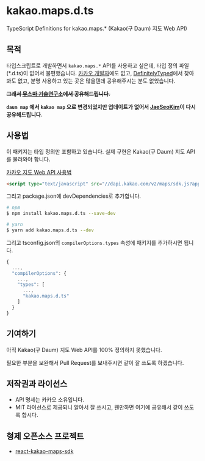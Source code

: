 # kakao.maps.d.ts

TypeScript Definitions for kakao.maps.* (Kakao(구 Daum) 지도 Web API)

## 목적

타입스크립트로 개발하면서 `kakao.maps.*` API를 사용하고 싶은데, 타입 정의 파일(*.d.ts)이 없어서 불편했습니다. [카카오 개발자](https://developers.kakao.com/)에도 없고, [DefinitelyTyped](https://github.com/DefinitelyTyped/DefinitelyTyped)에서 찾아봐도 없고, 분명 사용하고 있는 곳은 많을텐데 공유해주시는 분도 없었습니다.

~~**그래서 [무스마 기술연구소](https://www.musma.net/)에서 공유해드립니다.**~~

**`daum map` 에서 `kakao map` 으로 변경되었지만 업데이트가 없어서 [JaeSeoKim](https://github.com/jaeSeoKim/)이 다시 공유해드립니다.**

## 사용법

이 패키지는 타입 정의만 포함하고 있습니다. 실제 구현은 Kakao(구 Daum) 지도 API를 불러와야 합니다.

[카카오 지도 Web API 사용법](https://apis.map.kakao.com/web/guide/)

```html
<script type="text/javascript" src="//dapi.kakao.com/v2/maps/sdk.js?appkey=발급받은 APP KEY를 넣으시면 됩니다."></script>
```

그리고 package.json에 devDependencies로 추가합니다.

```bash
# npm
$ npm install kakao.maps.d.ts --save-dev

# yarn
$ yarn add kakao.maps.d.ts --dev
```

그리고 tsconfig.json의 `compilerOptions.types` 속성에 패키지를 추가하시면 됩니다.

```js
{
  ...,
  "compilerOptions": {
    ...,
    "types": [
      ...,
      "kakao.maps.d.ts"
    ]
  }
}
```

## 기여하기

아직 Kakao(구 Daum) 지도 Web API를 100% 정의하지 못했습니다.

필요한 부분을 보완해서 Pull Request를 보내주시면 같이 잘 쓰도록 하겠습니다.

## 저작권과 라이선스

- API 명세는 카카오 소유입니다.
- MIT 라이선스로 제공되니 알아서 잘 쓰시고, 웬만하면 여기에 공유해서 같이 쓰도록 합시다.

## 형제 오픈소스 프로젝트

- [react-kakao-maps-sdk](https://github.com/JaeSeoKim/react-kakao-maps-sdk)
